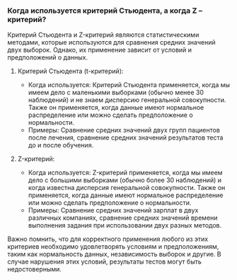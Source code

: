 
### Когда используется критерий Стьюдента, а когда Z –критерий?

Критерий Стьюдента и Z-критерий являются статистическими методами, 
которые используются для сравнения средних значений двух выборок. 
Однако, их применение зависит от условий и предположений о данных.

1. Критерий Стьюдента (t-критерий):
   - Когда используется: Критерий Стьюдента применяется, когда мы имеем дело с маленькими выборками (обычно менее 30 наблюдений) и не знаем дисперсию генеральной совокупности. Также он применяется, когда данные имеют нормальное распределение или можно сделать предположение о нормальности.
   - Примеры: Сравнение средних значений двух групп пациентов после лечения, сравнение средних значений результатов теста до и после обучения.

2. Z-критерий:
   - Когда используется: Z-критерий применяется, когда мы имеем дело с большими выборками (обычно более 30 наблюдений) и когда известна дисперсия генеральной совокупности. Также он применяется, когда данные имеют нормальное распределение или можно сделать предположение о нормальности.
   - Примеры: Сравнение средних значений зарплат в двух различных компаниях, сравнение средних значений времени выполнения задания при использовании двух разных методов.

Важно помнить, что для корректного применения любого из этих критериев необходимо удовлетворять условиям и предположениям, таким как нормальность данных, независимость выборок и другие. В случае нарушения этих условий, результаты тестов могут быть недостоверными.

